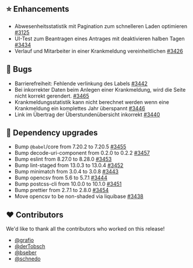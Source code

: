 ## ⭐ Enhancements

- Abwesenheitsstatistik mit Pagination zum schnelleren Laden optimieren  [#3125](https://github.com/urlaubsverwaltung/urlaubsverwaltung/issues/3125)
- UI-Test zum Beantragen eines Antrages mit deaktivieren halben Tagen [#3434](https://github.com/urlaubsverwaltung/urlaubsverwaltung/issues/3434)
- Verlauf und Mitarbeiter in einer Krankmeldung vereinheitlichen [#3426](https://github.com/urlaubsverwaltung/urlaubsverwaltung/issues/3426)

## 🐞 Bugs

- Barrierefreiheit: Fehlende verlinkung des Labels [#3442](https://github.com/urlaubsverwaltung/urlaubsverwaltung/issues/3442)
- Bei inkorrekter Daten beim Anlegen einer Krankmeldung, wird die Seite nicht korrekt gerendert. [#3465](https://github.com/urlaubsverwaltung/urlaubsverwaltung/issues/3465)
- Krankmeldungsstatistik kann nicht berechnet werden wenn eine Krankmeldung ein komplettes Jahr überspannt [#3446](https://github.com/urlaubsverwaltung/urlaubsverwaltung/issues/3446)
- Link im Übertrag der Überstundenübersicht inkorrekt [#3440](https://github.com/urlaubsverwaltung/urlaubsverwaltung/issues/3440)

## 🔨 Dependency upgrades

- Bump `@babel`/core from 7.20.2 to 7.20.5 [#3455](https://github.com/urlaubsverwaltung/urlaubsverwaltung/pull/3455)
- Bump decode-uri-component from 0.2.0 to 0.2.2 [#3457](https://github.com/urlaubsverwaltung/urlaubsverwaltung/pull/3457)
- Bump eslint from 8.27.0 to 8.28.0 [#3453](https://github.com/urlaubsverwaltung/urlaubsverwaltung/pull/3453)
- Bump lint-staged from 13.0.3 to 13.0.4 [#3452](https://github.com/urlaubsverwaltung/urlaubsverwaltung/pull/3452)
- Bump minimatch from 3.0.4 to 3.0.8 [#3443](https://github.com/urlaubsverwaltung/urlaubsverwaltung/pull/3443)
- Bump opencsv from 5.6 to 5.7.1 [#3444](https://github.com/urlaubsverwaltung/urlaubsverwaltung/pull/3444)
- Bump postcss-cli from 10.0.0 to 10.1.0 [#3451](https://github.com/urlaubsverwaltung/urlaubsverwaltung/pull/3451)
- Bump prettier from 2.7.1 to 2.8.0 [#3454](https://github.com/urlaubsverwaltung/urlaubsverwaltung/pull/3454)
- Move opencsv to be non-shaded via liquibase [#3438](https://github.com/urlaubsverwaltung/urlaubsverwaltung/pull/3438)

## ❤️ Contributors

We'd like to thank all the contributors who worked on this release!

- [@grafjo](https://github.com/grafjo)
- [@derTobsch](https://github.com/derTobsch)
- [@bseber](https://github.com/bseber)
- [@schnedo](https://github.com/schnedo)
